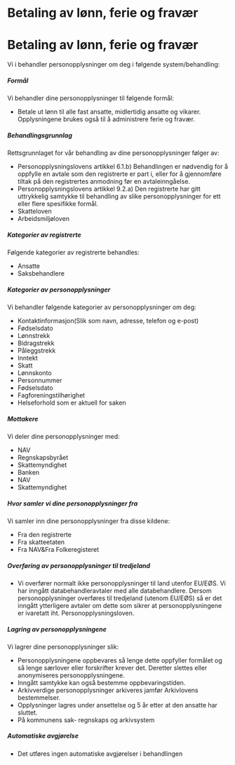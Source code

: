 # Betaling av lønn, ferie og fravær

Betaling av lønn, ferie og fravær
=================================

  

Vi i behandler personopplysninger om deg i følgende system/behandling:

  

##### Formål

Vi behandler dine personopplysninger til følgende formål:

*   Betale ut lønn til alle fast ansatte, midlertidig ansatte og vikarer. Opplysningene brukes også til å administrere ferie og fravær.

##### Behandlingsgrunnlag

Rettsgrunnlaget for vår behandling av dine personopplysninger følger av:

*   Personopplysningslovens artikkel 6.1.b) Behandlingen er nødvendig for å oppfylle en avtale som den registrerte er part i, eller for å gjennomføre tiltak på den registrertes anmodning før en avtaleinngåelse.
*   Personopplysningslovens artikkel 9.2.a) Den registrerte har gitt uttrykkelig samtykke til behandling av slike personopplysninger for ett eller flere spesifikke formål.
*   Skatteloven
*   Arbeidsmiljøloven

##### Kategorier av registrerte

Følgende kategorier av registrerte behandles:

*   Ansatte
*   Saksbehandlere

##### Kategorier av personopplysninger

Vi behandler følgende kategorier av personopplysninger om deg:

*   Kontaktinformasjon(Slik som navn, adresse, telefon og e-post)
*   Fødselsdato
*   Lønnstrekk
*   Bidragstrekk
*   Påleggstrekk
*   Inntekt
*   Skatt
*   Lønnskonto
*   Personnummer
*   Fødselsdato
*   Fagforeningstilhørighet
*   Helseforhold som er aktuell for saken

##### Mottakere

Vi deler dine personopplysninger med:

*   NAV
*   Regnskapsbyrået
*   Skattemyndighet
*   Banken
*   NAV
*   Skattemyndighet

##### Hvor samler vi dine personopplysninger fra

Vi samler inn dine personopplysninger fra disse kildene:

*   Fra den registrerte
*   Fra skatteetaten
*   Fra NAV&Fra Folkeregisteret

##### Overføring av personopplysninger til tredjeland

*   Vi overfører normalt ikke personopplysninger til land utenfor EU/EØS. Vi har inngått databehandleravtaler med alle databehandlere. Dersom personopplysninger overføres til tredjeland (utenom EU/EØS) så er det inngått ytterligere avtaler om dette som sikrer at personopplysningene er ivaretatt iht. Personopplysningsloven.

##### Lagring av personopplysningene

Vi lagrer dine personopplysninger slik:

*   Personopplysningene oppbevares så lenge dette oppfyller formålet og så lenge særlover eller forskrifter krever det. Deretter slettes eller anonymiseres personopplysningene.
*   Inngått samtykke kan også bestemme oppbevaringstiden.
*   Arkivverdige personopplysninger arkiveres jamfør Arkivlovens bestemmelser.
*   Opplysninger lagres under ansettelse og 5 år etter at den ansatte har sluttet.
*   På kommunens sak- regnskaps og arkivsystem

##### Automatiske avgjørelse

*   Det utføres ingen automatiske avgjørelser i behandlingen